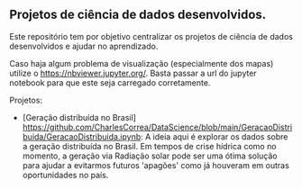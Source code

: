 ## Projetos de ciência de dados desenvolvidos.

Este repositório tem por objetivo centralizar os projetos de ciência de dados desenvolvidos e ajudar no aprendizado.

Caso haja algum problema de visualização (especialmente dos mapas) utilize o https://nbviewer.jupyter.org/. Basta passar a url do jupyter notebook para que este seja carregado corretamente.

Projetos:

* [Geração distribuída no Brasil] https://github.com/CharlesCorrea/DataScience/blob/main/GeracaoDistribuida/GeracaoDistribuida.ipynb: A ideia aqui é explorar os dados sobre a geração distribuída no Brasil. Em tempos de crise hídrica como no momento, a geração via Radiação solar pode ser uma ótima solução para ajudar a evitarmos futuros 'apagões' como já houveram em outras oportunidades no país.

